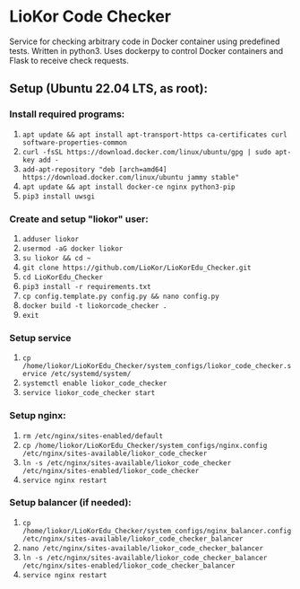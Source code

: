 # LioKor Code Checker

Service for checking arbitrary code in Docker container using predefined tests. 
Written in python3. Uses dockerpy to control Docker containers and Flask to receive check requests.

## Setup (Ubuntu 22.04 LTS, as root):

### Install required programs:
1. `apt update && apt install apt-transport-https ca-certificates curl software-properties-common`
2. `curl -fsSL https://download.docker.com/linux/ubuntu/gpg | sudo apt-key add -`
3. `add-apt-repository "deb [arch=amd64] https://download.docker.com/linux/ubuntu jammy stable"`
4. `apt update && apt install docker-ce nginx python3-pip`
5. `pip3 install uwsgi`

### Create and setup "liokor" user:
1. `adduser liokor`
2. `usermod -aG docker liokor`
3. `su liokor && cd ~`
4. `git clone https://github.com/LioKor/LioKorEdu_Checker.git`
5. `cd LioKorEdu_Checker`
6. `pip3 install -r requirements.txt`
7. `cp config.template.py config.py && nano config.py`
8. `docker build -t liokorcode_checker .`
9. `exit`

### Setup service
1. `cp /home/liokor/LioKorEdu_Checker/system_configs/liokor_code_checker.service /etc/systemd/system/`
2. `systemctl enable liokor_code_checker`
3. `service liokor_code_checker start`

### Setup nginx:
1. `rm /etc/nginx/sites-enabled/default`
2. `cp /home/liokor/LioKorEdu_Checker/system_configs/nginx.config /etc/nginx/sites-available/liokor_code_checker`
3. `ln -s /etc/nginx/sites-available/liokor_code_checker /etc/nginx/sites-enabled/liokor_code_checker`
4. `service nginx restart`

### Setup balancer (if needed):
1. `cp /home/liokor/LioKorEdu_Checker/system_configs/nginx_balancer.config /etc/nginx/sites-available/liokor_code_checker_balancer`
2. `nano /etc/nginx/sites-available/liokor_code_checker_balancer`
3. `ln -s /etc/nginx/sites-available/liokor_code_checker_balancer /etc/nginx/sites-enabled/liokor_code_checker_balancer`
4. `service nginx restart`
